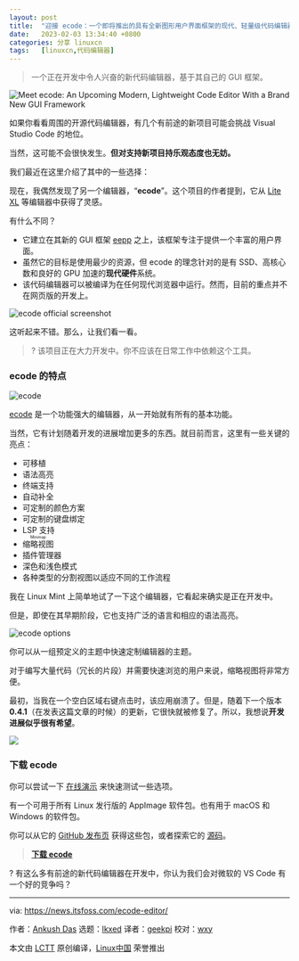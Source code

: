 ```yaml
---
layout: post
title:	"迎接 ecode：一个即将推出的具有全新图形用户界面框架的现代、轻量级代码编辑器"
date:	2023-02-03 13:34:40 +0800 
categories:	分享 linuxcn 
tags:	[linuxcn,代码编辑器]
---
```




> 
> 一个正在开发中令人兴奋的新代码编辑器，基于其自己的 GUI 框架。
> 
> 
> 


![Meet ecode: An Upcoming Modern, Lightweight Code Editor With a Brand New GUI Framework](/Asserts/Images//attachment/album/202302/03/133441w1e71zoxwlz6fiww.png)


如果你看看周围的开源代码编辑器，有几个有前途的新项目可能会挑战 Visual Studio Code 的地位。


当然，这可能不会很快发生。**但对支持新项目持乐观态度也无妨。**


我们最近在这里介绍了其中的一些选择：


现在，我偶然发现了另一个编辑器，“**ecode**”。这个项目的作者提到，它从 [Lite XL](https://itsfoss.com/lite-xl/) 等编辑器中获得了灵感。


有什么不同？


* 它建立在其新的 GUI 框架 [eepp](https://github.com/SpartanJ/eepp/) 之上，该框架专注于提供一个丰富的用户界面。
* 虽然它的目标是使用最少的资源，但 ecode 的理念针对的是有 SSD、高核心数和良好的 GPU 加速的**现代硬件**系统。
* 该代码编辑器可以被编译为在任何现代浏览器中运行。然而，目前的重点并不在网页版的开发上。


![ecode official screenshot](/Asserts/Images//attachment/album/202302/03/133442kr1czdr7p0ppop03.jpg)


这听起来不错。那么，让我们看一看。



> 
> ? 该项目正在大力开发中。你不应该在日常工作中依赖这个工具。
> 
> 
> 


### ecode 的特点


![ecode](/Asserts/Images//attachment/album/202302/03/133442z7kj1120q3g42w2q.png)


[ecode](https://github.com/SpartanJ/ecode) 是一个功能强大的编辑器，从一开始就有所有的基本功能。


当然，它有计划随着开发的进展增加更多的东西。就目前而言，这里有一些关键的亮点：


* 可移植
* 语法高亮
* 终端支持
* 自动补全
* 可定制的颜色方案
* 可定制的键盘绑定
* LSP 支持
* <ruby> 缩略视图 <rt>  Minimap </rt></ruby>
* 插件管理器
* 深色和浅色模式
* 各种类型的分割视图以适应不同的工作流程


我在 Linux Mint 上简单地试了一下这个编辑器，它看起来确实是正在开发中。


但是，即使在其早期阶段，它也支持广泛的语言和相应的语法高亮。


![ecode options](/Asserts/Images//attachment/album/202302/03/133443tjigwgefwgsagcij.png)


你可以从一组预定义的主题中快速定制编辑器的主题。


对于编写大量代码（冗长的片段）并需要快速浏览的用户来说，缩略视图将非常方便。


最初，当我在一个空白区域右键点击时，该应用崩溃了。但是，随着下一个版本 **0.4.1**（在发表这篇文章的时候）的更新，它很快就被修复了。所以，我想说**开发进展似乎很有希望**。


![](/Asserts/Images//attachment/album/202302/03/133444h33th772k7tu2k73.png)


### 下载 ecode


你可以尝试一下 [在线演示](https://cdn.ensoft.dev/eepp-demos/demo-fs.html?run=ecode.js) 来快速测试一些选项。


有一个可用于所有 Linux 发行版的 AppImage 软件包。也有用于 macOS 和 Windows 的软件包。


你可以从它的 [GitHub 发布页](https://github.com/SpartanJ/ecode/releases/tag/ecode-0.4.1) 获得这些包，或者探索它的 [源码](https://github.com/SpartanJ/eepp/)。



> 
> **[下载 ecode](https://github.com/SpartanJ/ecode/releases/tag/ecode-0.4.1)**
> 
> 
> 


? 有这么多有前途的新代码编辑器在开发中，你认为我们会对微软的 VS Code 有一个好的竞争吗？




---


via: <https://news.itsfoss.com/ecode-editor/>


作者：[Ankush Das](https://news.itsfoss.com/author/ankush/) 选题：[lkxed](https://github.com/lkxed) 译者：[geekpi](https://github.com/geekpi) 校对：[wxy](https://github.com/wxy)


本文由 [LCTT](https://github.com/LCTT/TranslateProject) 原创编译，[Linux中国](https://linux.cn/) 荣誉推出
